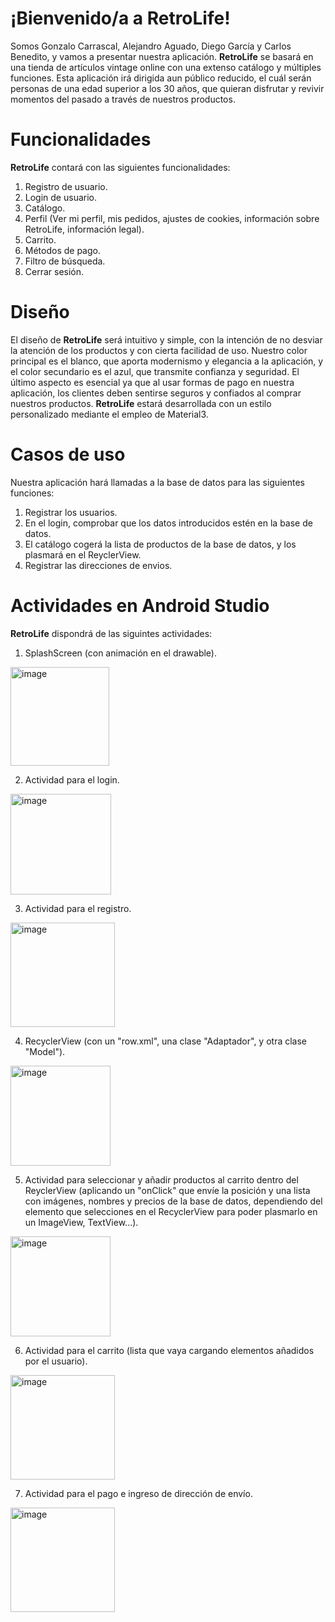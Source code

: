 # ¡Bienvenido/a a RetroLife!
Somos Gonzalo Carrascal, Alejandro Aguado, Diego García y Carlos Benedito, y vamos a presentar nuestra aplicación.
**RetroLife** se basará en una tienda de artículos vintage online con una extenso catálogo y múltiples funciones. Esta aplicación irá dirigida aun público reducido, el cuál serán personas de una edad superior a los 30 años, que quieran disfrutar y revivir momentos del pasado a través de nuestros productos.
# Funcionalidades
**RetroLife** contará con las siguientes funcionalidades:
1. Registro de usuario.
2. Login de usuario.
3. Catálogo.
4. Perfil (Ver mi perfil, mis pedidos, ajustes de cookies, información sobre RetroLife, información legal).
5. Carrito.
6. Métodos de pago.
7. Filtro de búsqueda.
8. Cerrar sesión.
# Diseño
El diseño de **RetroLife** será intuitivo y simple, con la intención de no desviar la atención de los productos y con cierta facilidad de uso.
Nuestro color principal es el blanco, que aporta modernismo y elegancia a la aplicación, y el color secundario es el azul, que transmite confianza y seguridad. El último aspecto es esencial ya que al usar formas de pago en nuestra aplicación, los clientes deben sentirse seguros y confiados al comprar nuestros productos.
**RetroLife** estará desarrollada con un estilo personalizado mediante el empleo de Material3.
# Casos de uso
Nuestra aplicación hará llamadas a la base de datos para las siguientes funciones:
1. Registrar los usuarios.
2. En el login, comprobar que los datos introducidos estén en la base de datos.
3. El catálogo cogerá la lista de productos de la base de datos, y los plasmará en el ReyclerView.
4. Registrar las direcciones de envios.
# Actividades en Android Studio
**RetroLife** dispondrá de las siguintes actividades:
1. SplashScreen (con animación en el drawable).
  <img width="158" alt="image" src="https://github.com/gonzalocmiFP/RetroLife/assets/132547871/fb186458-aac0-4697-9d84-0aa999d40811">

2. Actividad para el login.
  <img width="161" alt="image" src="https://github.com/gonzalocmiFP/RetroLife/assets/132547871/829b4ff1-2b6c-4aa1-abd8-1eadff371ec1">

3. Actividad para el registro.
  <img width="167" alt="image" src="https://github.com/gonzalocmiFP/RetroLife/assets/132547871/ef74310d-e0f7-4fc9-b323-848777a9ac04">

4. RecyclerView (con un "row.xml", una clase "Adaptador", y otra clase "Model").
  <img width="160" alt="image" src="https://github.com/gonzalocmiFP/RetroLife/assets/132547871/195d55f2-9b67-4d40-8453-b3ecb7e0d3b1">

5. Actividad para seleccionar y añadir productos al carrito dentro del ReyclerView (aplicando un "onClick" que envíe la posición y una lista con imágenes, nombres y precios de la base de datos, dependiendo del elemento que selecciones en el RecyclerView para poder plasmarlo en un ImageView, TextView...).
  <img width="160" alt="image" src="https://github.com/gonzalocmiFP/RetroLife/assets/132547871/5ab103ff-aba1-4e4e-8719-a37b53fde6b3">

6. Actividad para el carrito (lista que vaya cargando elementos añadidos por el usuario).
  <img width="167" alt="image" src="https://github.com/gonzalocmiFP/RetroLife/assets/132547871/86e69feb-c2f5-4733-83cd-2330065a9e13">

7. Actividad para el pago e ingreso de dirección de envío.
  <img width="167" alt="image" src="https://github.com/gonzalocmiFP/RetroLife/assets/132547871/e020e2a7-194b-4d84-9aae-a1e51a351795">
